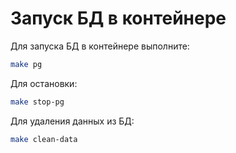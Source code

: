 # Запуск БД в контейнере

Для запуска БД в контейнере выполните:

```bash
make pg
```

Для остановки:

```bash
make stop-pg
```

Для удаления данных из БД:

```bash
make clean-data
```